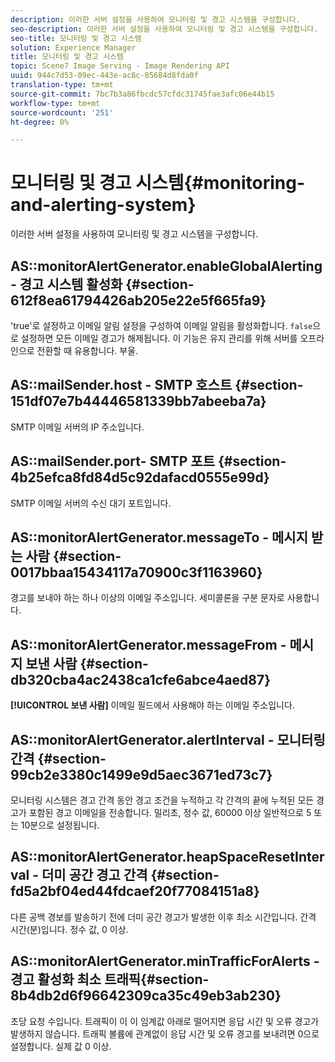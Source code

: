 ```yaml
---
description: 이러한 서버 설정을 사용하여 모니터링 및 경고 시스템을 구성합니다.
seo-description: 이러한 서버 설정을 사용하여 모니터링 및 경고 시스템을 구성합니다.
seo-title: 모니터링 및 경고 시스템
solution: Experience Manager
title: 모니터링 및 경고 시스템
topic: Scene7 Image Serving - Image Rendering API
uuid: 944c7d53-09ec-443e-ac8c-85684d8fda0f
translation-type: tm+mt
source-git-commit: 7bc7b3a86fbcdc57cfdc31745fae3afc06e44b15
workflow-type: tm+mt
source-wordcount: '251'
ht-degree: 0%

---
```



# 모니터링 및 경고 시스템{#monitoring-and-alerting-system}

이러한 서버 설정을 사용하여 모니터링 및 경고 시스템을 구성합니다.

## AS::monitorAlertGenerator.enableGlobalAlerting - 경고 시스템 활성화 {#section-612f8ea61794426ab205e22e5f665fa9}

&#39;true&#39;로 설정하고 이메일 알림 설정을 구성하여 이메일 알림을 활성화합니다. `false`으로 설정하면 모든 이메일 경고가 해제됩니다. 이 기능은 유지 관리를 위해 서버를 오프라인으로 전환할 때 유용합니다. 부울.

## AS::mailSender.host - SMTP 호스트 {#section-151df07e7b44446581339bb7abeeba7a}

SMTP 이메일 서버의 IP 주소입니다.

## AS::mailSender.port- SMTP 포트 {#section-4b25efca8fd84d5c92dafacd0555e99d}

SMTP 이메일 서버의 수신 대기 포트입니다.

## AS::monitorAlertGenerator.messageTo - 메시지 받는 사람 {#section-0017bbaa15434117a70900c3f1163960}

경고를 보내야 하는 하나 이상의 이메일 주소입니다. 세미콜론을 구분 문자로 사용합니다.

## AS::monitorAlertGenerator.messageFrom - 메시지 보낸 사람 {#section-db320cba4ac2438ca1cfe6abce4aed87}

**[!UICONTROL 보낸 사람]** 이메일 필드에서 사용해야 하는 이메일 주소입니다.

## AS::monitorAlertGenerator.alertInterval - 모니터링 간격 {#section-99cb2e3380c1499e9d5aec3671ed73c7}

모니터링 시스템은 경고 간격 동안 경고 조건을 누적하고 각 간격의 끝에 누적된 모든 경고가 포함된 경고 이메일을 전송합니다. 밀리초, 정수 값, 60000 이상 일반적으로 5 또는 10분으로 설정됩니다.

## AS::monitorAlertGenerator.heapSpaceResetInterval - 더미 공간 경고 간격 {#section-fd5a2bf04ed44fdcaef20f77084151a8}

다른 공백 경보를 발송하기 전에 더미 공간 경고가 발생한 이후 최소 시간입니다. 간격 시간(분)입니다. 정수 값, 0 이상.

## AS::monitorAlertGenerator.minTrafficForAlerts - 경고 활성화 최소 트래픽{#section-8b4db2d6f96642309ca35c49eb3ab230}

초당 요청 수입니다. 트래픽이 이 이 임계값 아래로 떨어지면 응답 시간 및 오류 경고가 발생하지 않습니다. 트래픽 볼륨에 관계없이 응답 시간 및 오류 경고를 보내려면 0으로 설정합니다. 실제 값 0 이상.
